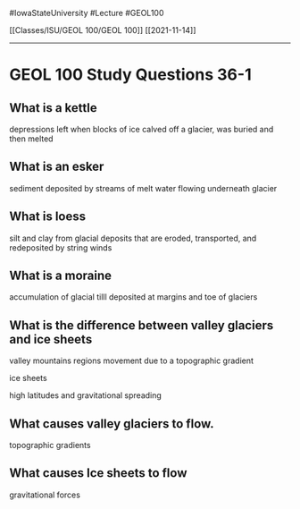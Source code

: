 
#IowaStateUniversity  #Lecture  #GEOL100

[[Classes/ISU/GEOL 100/GEOL 100]] [[2021-11-14]]

---


# GEOL 100 Study Questions 36-1

## What is a kettle 

depressions left when blocks of ice calved off a glacier, was buried and then melted 

## What is an esker

sediment deposited by streams of melt water flowing underneath glacier 

## What is loess

silt and clay from glacial deposits that are eroded, transported, and redeposited by string winds

## What is a moraine

accumulation of glacial tilll deposited at margins and toe of glaciers

## What is the difference between valley glaciers and ice sheets

valley 
mountains regions 
movement due to  a topographic gradient 

ice sheets 

high latitudes and gravitational spreading 

## What causes valley glaciers to flow.

topographic gradients

## What causes Ice sheets to flow

gravitational forces